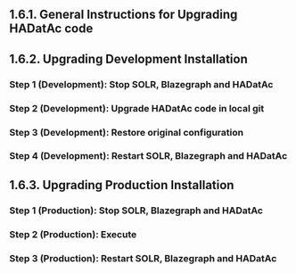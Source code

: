 ## 1.6.1. General Instructions for Upgrading HADatAc code

## 1.6.2. Upgrading Development Installation

### Step 1 (Development): Stop SOLR, Blazegraph and HADatAc 

### Step 2 (Development): Upgrade HADatAc code in local git

### Step 3 (Development): Restore original configuration

### Step 4 (Development): Restart SOLR, Blazegraph and HADatAc

## 1.6.3. Upgrading Production Installation

### Step 1 (Production): Stop SOLR, Blazegraph and HADatAc

### Step 2 (Production): Execute 

### Step 3 (Production): Restart SOLR, Blazegraph and HADatAc
